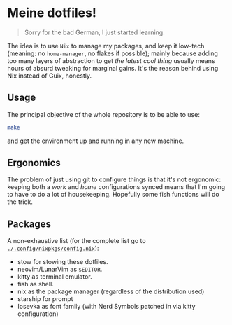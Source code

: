 # Meine dotfiles!

> Sorry for the bad German, I just started learning.

The idea is to use `Nix` to manage my packages, and keep it low-tech (meaning:
no `home-manager`, no flakes if possible); mainly because adding too many
layers of abstraction to get _the latest cool thing_ usually means hours of
absurd tweaking for marginal gains. It's the reason behind using Nix instead of
Guix, honestly.

## Usage

The principal objective of the whole repository is to be able to use:

```bash
make
```

and get the environment up and running in any new machine.

## Ergonomics

The problem of just using git to configure things is that it's not ergonomic:
keeping both a _work_ and _home_ configurations synced means that I'm going to
have to do a lot of housekeeping. Hopefully some fish functions will do the
trick.

## Packages

A non-exhaustive list (for the complete list go to
[`./.config/nixpkgs/config.nix`](./.config/nixpkgs/config.nix)):

- stow for stowing these dotfiles.
- neovim/LunarVim as `$EDITOR`.
- kitty as terminal emulator.
- fish as shell.
- nix as the package manager (regardless of the distribution used)
- starship for prompt
- Iosevka as font family (with Nerd Symbols patched in via kitty configuration)
